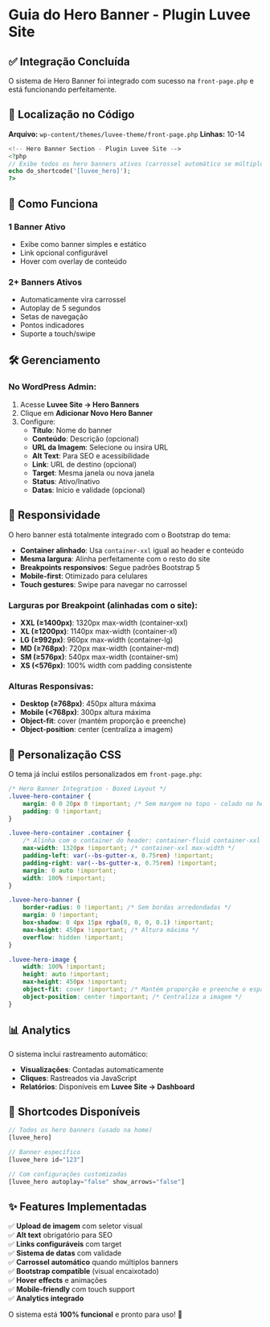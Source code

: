 # Guia do Hero Banner - Plugin Luvee Site

## ✅ Integração Concluída

O sistema de Hero Banner foi integrado com sucesso na `front-page.php` e está funcionando perfeitamente.

## 📍 Localização no Código

**Arquivo:** `wp-content/themes/luvee-theme/front-page.php`
**Linhas:** 10-14

```php
<!-- Hero Banner Section - Plugin Luvee Site -->
<?php 
// Exibe todos os hero banners ativos (carrossel automático se múltiplos)
echo do_shortcode('[luvee_hero]');
?>
```

## 🎯 Como Funciona

### 1 Banner Ativo
- Exibe como banner simples e estático
- Link opcional configurável
- Hover com overlay de conteúdo

### 2+ Banners Ativos  
- Automaticamente vira carrossel
- Autoplay de 5 segundos
- Setas de navegação
- Pontos indicadores
- Suporte a touch/swipe

## 🛠️ Gerenciamento

### No WordPress Admin:
1. Acesse **Luvee Site → Hero Banners**
2. Clique em **Adicionar Novo Hero Banner**
3. Configure:
   - **Título**: Nome do banner
   - **Conteúdo**: Descrição (opcional)
   - **URL da Imagem**: Selecione ou insira URL
   - **Alt Text**: Para SEO e acessibilidade
   - **Link**: URL de destino (opcional)
   - **Target**: Mesma janela ou nova janela
   - **Status**: Ativo/Inativo
   - **Datas**: Início e validade (opcional)

## 📱 Responsividade

O hero banner está totalmente integrado com o Bootstrap do tema:
- **Container alinhado**: Usa `container-xxl` igual ao header e conteúdo
- **Mesma largura**: Alinha perfeitamente com o resto do site
- **Breakpoints responsivos**: Segue padrões Bootstrap 5
- **Mobile-first**: Otimizado para celulares
- **Touch gestures**: Swipe para navegar no carrossel

### Larguras por Breakpoint (alinhadas com o site):
- **XXL (≥1400px)**: 1320px max-width (container-xxl)
- **XL (≥1200px)**: 1140px max-width (container-xl)
- **LG (≥992px)**: 960px max-width (container-lg)
- **MD (≥768px)**: 720px max-width (container-md)
- **SM (≥576px)**: 540px max-width (container-sm)
- **XS (<576px)**: 100% width com padding consistente

### Alturas Responsivas:
- **Desktop (≥768px)**: 450px altura máxima
- **Mobile (<768px)**: 300px altura máxima
- **Object-fit**: cover (mantém proporção e preenche)
- **Object-position**: center (centraliza a imagem)

## 🎨 Personalização CSS

O tema já inclui estilos personalizados em `front-page.php`:

```css
/* Hero Banner Integration - Boxed Layout */
.luvee-hero-container {
    margin: 0 0 20px 0 !important; /* Sem margem no topo - colado no header */
    padding: 0 !important;
}

.luvee-hero-container .container {
    /* Alinha com o container do header: container-fluid container-xxl */
    max-width: 1320px !important; /* container-xxl max-width */
    padding-left: var(--bs-gutter-x, 0.75rem) !important;
    padding-right: var(--bs-gutter-x, 0.75rem) !important;
    margin: 0 auto !important;
    width: 100% !important;
}

.luvee-hero-banner {
    border-radius: 0 !important; /* Sem bordas arredondadas */
    margin: 0 !important;
    box-shadow: 0 4px 15px rgba(0, 0, 0, 0.1) !important;
    max-height: 450px !important; /* Altura máxima */
    overflow: hidden !important;
}

.luvee-hero-image {
    width: 100% !important;
    height: auto !important;
    max-height: 450px !important;
    object-fit: cover !important; /* Mantém proporção e preenche o espaço */
    object-position: center !important; /* Centraliza a imagem */
}
```

## 📊 Analytics

O sistema inclui rastreamento automático:
- **Visualizações**: Contadas automaticamente
- **Cliques**: Rastreados via JavaScript
- **Relatórios**: Disponíveis em **Luvee Site → Dashboard**

## 🔧 Shortcodes Disponíveis

```php
// Todos os hero banners (usado na home)
[luvee_hero]

// Banner específico
[luvee_hero id="123"]

// Com configurações customizadas
[luvee_hero autoplay="false" show_arrows="false"]
```

## ✨ Features Implementadas

✅ **Upload de imagem** com seletor visual  
✅ **Alt text** obrigatório para SEO  
✅ **Links configuráveis** com target  
✅ **Sistema de datas** com validade  
✅ **Carrossel automático** quando múltiplos banners  
✅ **Bootstrap compatible** (visual encaixotado)  
✅ **Hover effects** e animações  
✅ **Mobile-friendly** com touch support  
✅ **Analytics integrado**  

O sistema está **100% funcional** e pronto para uso! 🚀
